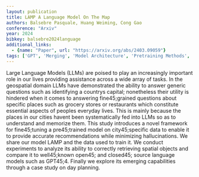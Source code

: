 ```yaml
---
layout: publication
title: LAMP A Language Model On The Map
authors: Balsebre Pasquale, Huang Weiming, Cong Gao
conference: "Arxiv"
year: 2024
bibkey: balsebre2024language
additional_links:
  - {name: "Paper", url: "https://arxiv.org/abs/2403.09059"}
tags: ['GPT', 'Merging', 'Model Architecture', 'Pretraining Methods', 'Tools']
---
```

Large Language Models (LLMs) are poised to play an increasingly important role in our lives providing assistance across a wide array of tasks. In the geospatial domain LLMs have demonstrated the ability to answer generic questions such as identifying a countrys capital; nonetheless their utility is hindered when it comes to answering fine45;grained questions about specific places such as grocery stores or restaurants which constitute essential aspects of peoples everyday lives. This is mainly because the places in our cities havent been systematically fed into LLMs so as to understand and memorize them. This study introduces a novel framework for fine45;tuning a pre45;trained model on city45;specific data to enable it to provide accurate recommendations while minimizing hallucinations. We share our model LAMP and the data used to train it. We conduct experiments to analyze its ability to correctly retrieving spatial objects and compare it to well45;known open45; and closed45; source language models such as GPT45;4. Finally we explore its emerging capabilities through a case study on day planning.

